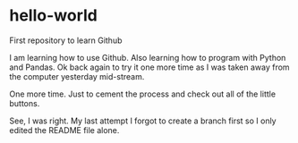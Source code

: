 # hello-world
First repository to learn Github

I am learning how to use Github. Also learning how to program with Python and Pandas.
Ok back again to try it one more time as I was taken away from the computer yesterday mid-stream.

One more time.  Just to cement the process and check out all of the little buttons.

See, I was right.  My last attempt I forgot to create a branch first so I only edited the README file alone.

